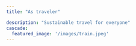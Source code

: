 ```yaml
---
title: "As traveler"

description: "Sustainable travel for everyone"
cascade:
  featured_image: '/images/train.jpeg'
---
```


